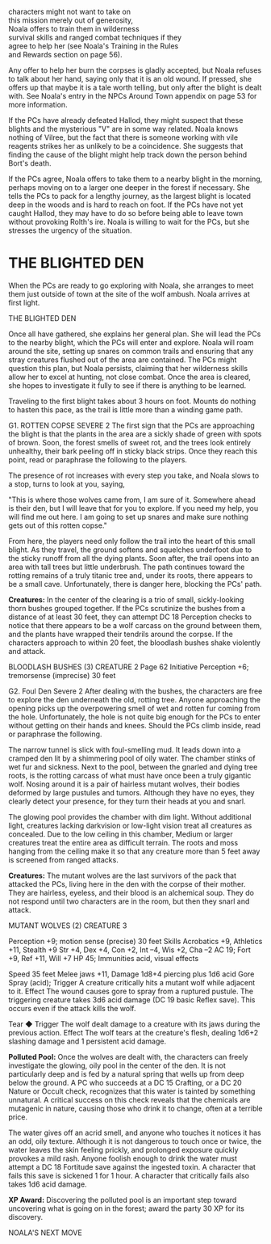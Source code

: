 
characters might not want to take on  
this mission merely out of generosity,  
Noala offers to train them in wilderness  
survival skills and ranged combat techniques if they  
agree to help her (see Noala's Training in the Rules  
and Rewards section on page 56).

Any offer to help her burn the corpses is gladly accepted, but Noala refuses to talk about her hand, saying only that it is an old wound. If pressed, she offers up that maybe it is a tale worth telling, but only after the blight is dealt with. See Noala's entry in the NPCs Around Town appendix on page 53 for more information.

If the PCs have already defeated Hallod, they might
suspect that these blights and the mysterious "V" are
in some way related. Noala knows nothing of Vilree,
but the fact that there is someone working with vile
reagents strikes her as unlikely to be a coincidence.
She suggests that finding the cause of the blight might
help track down the person behind Bort's death.

If the PCs agree, Noala offers to take them to a
nearby blight in the morning, perhaps moving on to a
larger one deeper in the forest if necessary. She tells the
PCs to pack for a lengthy journey, as the largest blight
is located deep in the woods and is hard to reach on
foot. If the PCs have not yet caught Hallod, they may
have to do so before being able to leave town without
provoking Rolth's ire. Noala is willing to wait for the
PCs, but she stresses the urgency of the situation.

# THE BLIGHTED DEN
When the PCs are ready to go exploring with Noala, she arranges to meet them just outside of town at the site of the wolf ambush. Noala arrives at first light.

THE BLIGHTED DEN

Once all have gathered, she explains her general
plan. She will lead the PCs to the nearby blight, which
the PCs will enter and explore. Noala will roam
around the site, setting up snares on common trails
and ensuring that any stray creatures flushed out of
the area are contained. The PCs might question this
plan, but Noala persists, claiming that her wilderness
skills allow her to excel at hunting, not close combat.
Once the area is cleared, she hopes to investigate it
fully to see if there is anything to be learned.

Traveling to the first blight takes about 3 hours on
foot. Mounts do nothing to hasten this pace, as the
trail is little more than a winding game path.

G1. ROTTEN COPSE                        SEVERE 2
The first sign that the PCs are approaching the blight is that the plants in the area are a sickly shade of green with spots of brown. Soon, the forest smells of sweet rot, and the trees look entirely unhealthy, their bark peeling off in sticky black strips. Once they reach this point, read or paraphrase the following to the players.

The presence of rot increases with every step you take, and Noala slows to a stop, turns to look at you, saying,

"This is where those wolves came from, I am sure of it. Somewhere ahead is their den, but I will leave that for you to explore. If you need my help, you will find me out here. I am going to set up snares and make sure nothing gets out of this rotten copse."

From here, the players need only follow the trail into the heart of this small blight. As they travel, the ground softens and squelches underfoot due to the sticky runoff from all the dying plants. Soon after, the trail opens into an area with tall trees but little underbrush. The path continues toward the rotting remains of a truly titanic tree and, under its roots, there appears to be a small cave. Unfortunately, there is danger here, blocking the PCs' path.

**Creatures:** In the center of the clearing is a trio of small, sickly-looking thorn bushes grouped together. If the PCs scrutinize the bushes from a distance of at least 30 feet, they can attempt DC 18 Perception checks to notice that there appears to be a wolf carcass on the ground between them, and the plants have wrapped their tendrils around the corpse. If the characters approach to within 20 feet, the bloodlash bushes shake violently and attack.

BLOODLASH BUSHES (3)                CREATURE 2
Page 62
Initiative Perception +6; tremorsense (imprecise) 30 feet

G2. Foul Den                                            Severe 2
After dealing with the bushes, the characters are free to explore the den underneath the old, rotting tree. Anyone approaching the opening picks up the overpowering smell of wet and rotten fur coming from the hole. Unfortunately, the hole is not quite big enough for the PCs to enter without getting on their hands and knees. Should the PCs climb inside, read or paraphrase the following.

The narrow tunnel is slick with foul-smelling mud. It leads down into a cramped den lit by a shimmering pool of oily water. The chamber stinks of wet fur and sickness. Next to the pool, between the gnarled and dying tree roots, is the rotting carcass of what must have once been a truly gigantic wolf. Nosing around it is a pair of hairless mutant wolves, their bodies deformed by large pustules and tumors. Although they have no eyes, they clearly detect your presence, for they turn their heads at you and snarl.

The glowing pool provides the chamber with dim
light. Without additional light, creatures lacking
darkvision or low-light vision treat all creatures as
concealed. Due to the low ceiling in this chamber,
Medium or larger creatures treat the entire area as
difficult terrain. The roots and moss hanging from
the ceiling make it so that any creature more than
5 feet away is screened from ranged attacks.

**Creatures:** The mutant wolves are the last survivors of the pack that attacked the PCs, living here in the den with the corpse of their mother. They are hairless, eyeless, and their blood is an alchemical soup. They do not respond until two characters are in the room, but then they snarl and attack.

MUTANT WOLVES (2)                CREATURE 3

Perception +9; motion sense (precise) 30 feet
Skills Acrobatics +9, Athletics +11, Stealth +9
Str +4, Dex +4, Con +2, Int –4, Wis +2, Cha –2
AC 19; Fort +9, Ref +11, Will +7
HP 45; Immunities acid, visual effects

Speed 35 feet
Melee jaws +11, Damage 1d8+4 piercing plus 1d6 acid
Gore Spray (acid); Trigger A creature critically hits a mutant wolf while adjacent to it. Effect The wound causes gore to spray from a ruptured pustule. The triggering creature takes 3d6 acid damage (DC 19 basic Reflex save). This occurs even if the attack kills the wolf.

Tear ◆ Trigger The wolf dealt damage to a creature with its jaws during the previous action. Effect The wolf tears at the creature's flesh, dealing 1d6+2 slashing damage and 1 persistent acid damage.

**Polluted Pool:** Once the wolves are dealt with, the characters can freely investigate the glowing, oily pool in the center of the den. It is not particularly deep and is fed by a natural spring that wells up from deep below the ground. A PC who succeeds at a DC 15 Crafting, or a DC 20 Nature or Occult check, recognizes that this water is tainted by something unnatural. A critical success on this check reveals that the chemicals are mutagenic in nature, causing those who drink it to change, often at a terrible price.

The water gives off an acrid smell, and anyone who touches it notices it has an odd, oily texture. Although it is not dangerous to touch once or twice, the water leaves the skin feeling prickly, and prolonged exposure quickly provokes a mild rash. Anyone foolish enough to drink the water must attempt a DC 18 Fortitude save against the ingested toxin. A character that fails this save is sickened 1 for 1 hour. A character that critically fails also takes 1d6 acid damage.

**XP Award:** Discovering the polluted pool is an important step toward uncovering what is going on in the forest; award the party 30 XP for its discovery.

NOALA'S NEXT MOVE  
